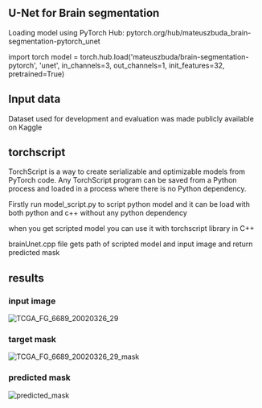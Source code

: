 ## U-Net for Brain segmentation

Loading model using PyTorch Hub: pytorch.org/hub/mateuszbuda_brain-segmentation-pytorch_unet

import torch
model = torch.hub.load('mateuszbuda/brain-segmentation-pytorch', 'unet',
    in_channels=3, out_channels=1, init_features=32, pretrained=True)

## Input data

Dataset used for development and evaluation was made publicly available on Kaggle


## torchscript

TorchScript is a way to create serializable and optimizable models from PyTorch code. Any TorchScript program can be saved from a Python process and loaded in a process where there is no Python dependency.

Firstly run model_script.py to script python model and it can be load with both python and c++ without any python dependency

when you get scripted model you can use it with torchscript library in C++

brainUnet.cpp file gets path of scripted model  and input image and return predicted mask 

## results

### input image
![TCGA_FG_6689_20020326_29](https://user-images.githubusercontent.com/47300390/150554307-9294c5f2-8460-47e3-a30a-6ce372ab4ad1.png)

### target mask
![TCGA_FG_6689_20020326_29_mask](https://user-images.githubusercontent.com/47300390/150554331-711102c7-d6bd-4727-9619-66e6523fc325.png)

### predicted mask
![predicted_mask](https://user-images.githubusercontent.com/47300390/150554472-5d3065fa-bde8-44b7-9b84-28ea85ececf1.png)


